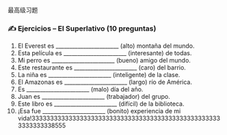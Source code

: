 

最高级习题



### ✍️ **Ejercicios – El Superlativo (10 preguntas)**

1. El Everest es _______________________ (alto) montaña del mundo.
2. Esta película es _______________________ (interesante) de todas.
3. Mi perro es _______________________ (bueno) amigo del mundo.
4. Este restaurante es _______________________ (caro) del barrio.
5. La niña es _______________________ (inteligente) de la clase.
6. El Amazonas es _______________________ (largo) río de América.
7. Es _______________________ (malo) día del año.
8. Juan es _______________________ (trabajador) del grupo.
9. Este libro es _______________________ (difícil) de la biblioteca.
10. ¡Esa fue _______________________ (bonito) experiencia de mi vida!3333333333333333333333333333333333333333333333333333333333338555